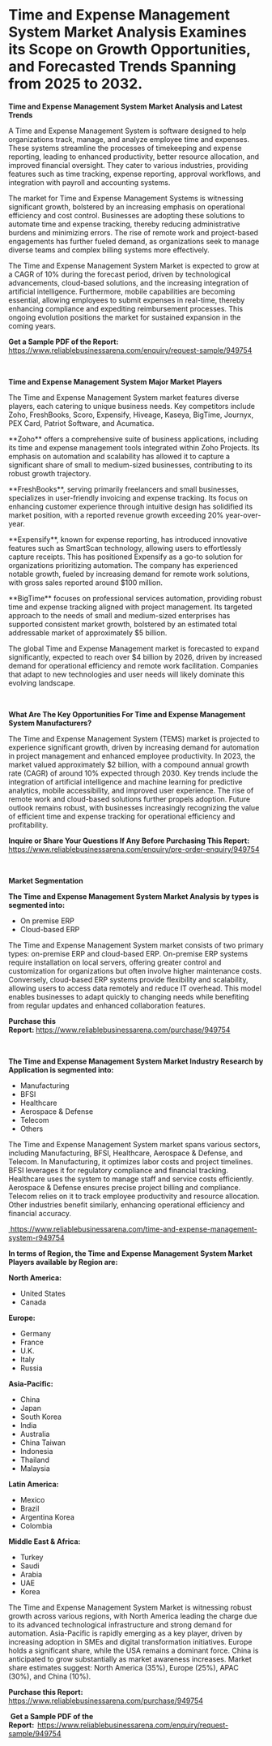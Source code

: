 <p><h1>Time and Expense Management System Market Analysis Examines its Scope on Growth Opportunities, and Forecasted Trends Spanning from 2025 to 2032.</h1></p><p><strong>Time and Expense Management System Market Analysis and Latest Trends</strong></p>
<p><p>A Time and Expense Management System is software designed to help organizations track, manage, and analyze employee time and expenses. These systems streamline the processes of timekeeping and expense reporting, leading to enhanced productivity, better resource allocation, and improved financial oversight. They cater to various industries, providing features such as time tracking, expense reporting, approval workflows, and integration with payroll and accounting systems.</p><p>The market for Time and Expense Management Systems is witnessing significant growth, bolstered by an increasing emphasis on operational efficiency and cost control. Businesses are adopting these solutions to automate time and expense tracking, thereby reducing administrative burdens and minimizing errors. The rise of remote work and project-based engagements has further fueled demand, as organizations seek to manage diverse teams and complex billing systems more effectively.</p><p>The Time and Expense Management System Market is expected to grow at a CAGR of 10% during the forecast period, driven by technological advancements, cloud-based solutions, and the increasing integration of artificial intelligence. Furthermore, mobile capabilities are becoming essential, allowing employees to submit expenses in real-time, thereby enhancing compliance and expediting reimbursement processes. This ongoing evolution positions the market for sustained expansion in the coming years.</p></p>
<p><strong>Get a Sample PDF of the Report:&nbsp;</strong> <a href="https://www.reliablebusinessarena.com/enquiry/request-sample/949754?utm_campaign=2396&utm_medium=2&utm_source=Github&utm_content=ia&utm_term=18042025&utm_id=time-and-expense-management-system">https://www.reliablebusinessarena.com/enquiry/request-sample/949754</a></p>
<p>&nbsp;</p>
<p><strong>Time and Expense Management System Major Market Players</strong></p>
<p><p>The Time and Expense Management System market features diverse players, each catering to unique business needs. Key competitors include Zoho, FreshBooks, Scoro, Expensify, Hiveage, Kaseya, BigTime, Journyx, PEX Card, Patriot Software, and Acumatica.</p><p>**Zoho** offers a comprehensive suite of business applications, including its time and expense management tools integrated within Zoho Projects. Its emphasis on automation and scalability has allowed it to capture a significant share of small to medium-sized businesses, contributing to its robust growth trajectory.</p><p>**FreshBooks**, serving primarily freelancers and small businesses, specializes in user-friendly invoicing and expense tracking. Its focus on enhancing customer experience through intuitive design has solidified its market position, with a reported revenue growth exceeding 20% year-over-year.</p><p>**Expensify**, known for expense reporting, has introduced innovative features such as SmartScan technology, allowing users to effortlessly capture receipts. This has positioned Expensify as a go-to solution for organizations prioritizing automation. The company has experienced notable growth, fueled by increasing demand for remote work solutions, with gross sales reported around $100 million.</p><p>**BigTime** focuses on professional services automation, providing robust time and expense tracking aligned with project management. Its targeted approach to the needs of small and medium-sized enterprises has supported consistent market growth, bolstered by an estimated total addressable market of approximately $5 billion.</p><p>The global Time and Expense Management market is forecasted to expand significantly, expected to reach over $4 billion by 2026, driven by increased demand for operational efficiency and remote work facilitation. Companies that adapt to new technologies and user needs will likely dominate this evolving landscape.</p></p>
<p>&nbsp;</p>
<p><strong>What Are The Key Opportunities For Time and Expense Management System Manufacturers?</strong></p>
<p><p>The Time and Expense Management System (TEMS) market is projected to experience significant growth, driven by increasing demand for automation in project management and enhanced employee productivity. In 2023, the market valued approximately $2 billion, with a compound annual growth rate (CAGR) of around 10% expected through 2030. Key trends include the integration of artificial intelligence and machine learning for predictive analytics, mobile accessibility, and improved user experience. The rise of remote work and cloud-based solutions further propels adoption. Future outlook remains robust, with businesses increasingly recognizing the value of efficient time and expense tracking for operational efficiency and profitability.</p></p>
<p><strong>Inquire or Share Your Questions If Any Before Purchasing This Report:</strong> <a href="https://www.reliablebusinessarena.com/enquiry/pre-order-enquiry/949754?utm_campaign=2396&utm_medium=2&utm_source=Github&utm_content=ia&utm_term=18042025&utm_id=time-and-expense-management-system">https://www.reliablebusinessarena.com/enquiry/pre-order-enquiry/949754</a></p>
<p>&nbsp;</p>
<p><strong>Market Segmentation</strong></p>
<p><strong>The Time and Expense Management System Market Analysis by types is segmented into:</strong></p>
<p><ul><li>On premise ERP</li><li>Cloud-based ERP</li></ul></p>
<p><p>The Time and Expense Management System market consists of two primary types: on-premise ERP and cloud-based ERP. On-premise ERP systems require installation on local servers, offering greater control and customization for organizations but often involve higher maintenance costs. Conversely, cloud-based ERP systems provide flexibility and scalability, allowing users to access data remotely and reduce IT overhead. This model enables businesses to adapt quickly to changing needs while benefiting from regular updates and enhanced collaboration features.</p></p>
<p><strong>Purchase this Report:&nbsp;</strong><a href="https://www.reliablebusinessarena.com/purchase/949754?utm_campaign=2396&utm_medium=2&utm_source=Github&utm_content=ia&utm_term=18042025&utm_id=time-and-expense-management-system">https://www.reliablebusinessarena.com/purchase/949754</a></p>
<p>&nbsp;</p>
<p><strong>The Time and Expense Management System Market Industry Research by Application is segmented into:</strong></p>
<p><ul><li>Manufacturing</li><li>BFSI</li><li>Healthcare</li><li>Aerospace & Defense</li><li>Telecom</li><li>Others</li></ul></p>
<p><p>The Time and Expense Management System market spans various sectors, including Manufacturing, BFSI, Healthcare, Aerospace & Defense, and Telecom. In Manufacturing, it optimizes labor costs and project timelines. BFSI leverages it for regulatory compliance and financial tracking. Healthcare uses the system to manage staff and service costs efficiently. Aerospace & Defense ensures precise project billing and compliance. Telecom relies on it to track employee productivity and resource allocation. Other industries benefit similarly, enhancing operational efficiency and financial accuracy.</p></p>
<p><a href="https://www.reliablebusinessarena.com/time-and-expense-management-system-r949754?utm_campaign=2396&utm_medium=2&utm_source=Github&utm_content=ia&utm_term=18042025&utm_id=time-and-expense-management-system">&nbsp;https://www.reliablebusinessarena.com/time-and-expense-management-system-r949754</a></p>
<p><strong>In terms of Region, the Time and Expense Management System Market Players available by Region are:</strong></p>
<p>
    <p> <strong> North America: </strong>
        <ul>
            <li>United States</li>
            <li>Canada</li>
        </ul>
        </p> 
    <p> <strong> Europe: </strong>
        <ul>
            <li>Germany</li>
            <li>France</li>
            <li>U.K.</li>
            <li>Italy</li>
            <li>Russia</li>
        </ul>
        </p> 
    <p> <strong> Asia-Pacific: </strong>
        <ul>
            <li>China</li>
            <li>Japan</li>
            <li>South Korea</li>
            <li>India</li>
            <li>Australia</li>
            <li>China Taiwan</li>
            <li>Indonesia</li>
            <li>Thailand</li>
            <li>Malaysia</li>
        </ul>
        </p> 
    <p> <strong> Latin America: </strong>
        <ul>
            <li>Mexico</li>
            <li>Brazil</li>
            <li>Argentina Korea</li>
            <li>Colombia</li>
        </ul>
        </p> 
    <p> <strong> Middle East & Africa: </strong>
        <ul>
            <li>Turkey</li>
            <li>Saudi</li>
            <li>Arabia</li>
            <li>UAE</li>
            <li>Korea</li>
        </ul>
    </p>
    </p>
<p><p>The Time and Expense Management System Market is witnessing robust growth across various regions, with North America leading the charge due to its advanced technological infrastructure and strong demand for automation. Asia-Pacific is rapidly emerging as a key player, driven by increasing adoption in SMEs and digital transformation initiatives. Europe holds a significant share, while the USA remains a dominant force. China is anticipated to grow substantially as market awareness increases. Market share estimates suggest: North America (35%), Europe (25%), APAC (30%), and China (10%).</p></p>
<p><strong>Purchase this Report: </strong><a href="https://www.reliablebusinessarena.com/purchase/949754?utm_campaign=2396&utm_medium=2&utm_source=Github&utm_content=ia&utm_term=18042025&utm_id=time-and-expense-management-system">https://www.reliablebusinessarena.com/purchase/949754</a></p>
<p>&nbsp;<strong>Get a Sample PDF of the Report:&nbsp;&nbsp;</strong><a href="https://www.reliablebusinessarena.com/enquiry/request-sample/949754?utm_campaign=2396&utm_medium=2&utm_source=Github&utm_content=ia&utm_term=18042025&utm_id=time-and-expense-management-system">https://www.reliablebusinessarena.com/enquiry/request-sample/949754</a></p>
<p><strong></strong></p>
<p><p></p><p></p><p></p></p>